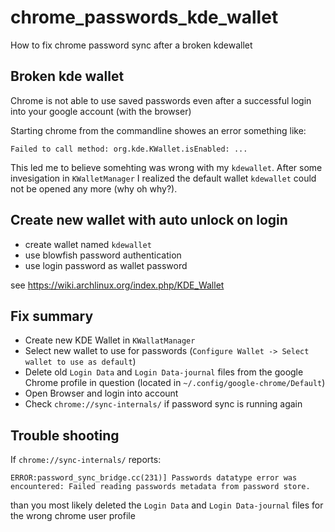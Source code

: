 # chrome_passwords_kde_wallet
How to fix chrome password sync after a broken kdewallet 

## Broken kde wallet
Chrome is not able to use saved passwords even after a successful login into your google account (with the browser)

Starting chrome from the commandline showes an error something like:

```
Failed to call method: org.kde.KWallet.isEnabled: ...
```

This led me to believe somehting was wrong with my `kdewallet`. 
After some invesigation in `KWalletManager` I realized the default wallet `kdewallet` could not be opened any more (why oh why?).

## Create new wallet with auto unlock on login

* create wallet named `kdewallet`
* use blowfish password authentication
* use login password as wallet password

see https://wiki.archlinux.org/index.php/KDE_Wallet

## Fix summary

* Create new KDE Wallet in `KWallatManager`
* Select new wallet to use for passwords (`Configure Wallet -> Select wallet to use as default`)
* Delete old `Login Data` and `Login Data-journal` files from the google Chrome profile in question (located in `~/.config/google-chrome/Default`)
* Open Browser and login into account
* Check `chrome://sync-internals/` if password sync is running again

## Trouble shooting

If `chrome://sync-internals/` reports:
```
ERROR:password_sync_bridge.cc(231)] Passwords datatype error was encountered: Failed reading passwords metadata from password store.
```

than you most likely deleted the `Login Data` and `Login Data-journal` files for the wrong chrome user profile
